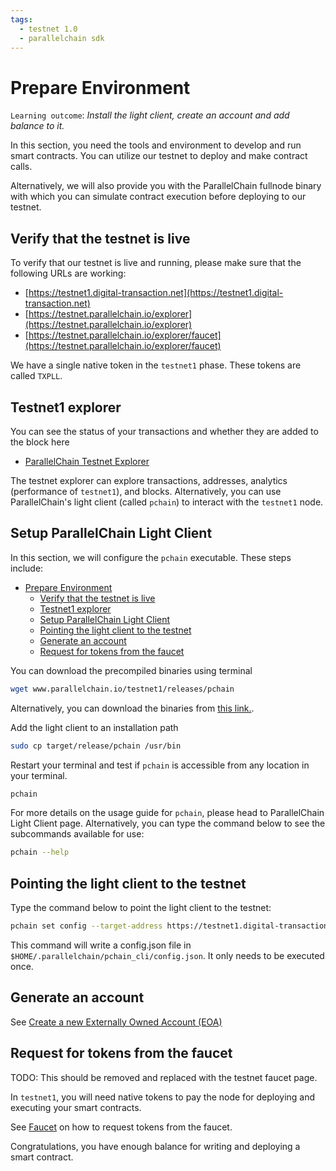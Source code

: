 ```yaml
---
tags:
  - testnet 1.0
  - parallelchain sdk
---
```


# Prepare Environment

`Learning outcome`: _Install the light client, create an account and add balance to it._

In this section, you need the tools and environment to develop and run smart contracts. You can utilize our testnet to deploy and make contract calls. 

Alternatively, we will also provide you with the ParallelChain fullnode binary with which you can simulate contract execution before deploying to our testnet. 

## Verify that the testnet is live

To verify that our testnet is live and running, please make sure that the following URLs are working:

* [https://testnet1.digital-transaction.net](https://testnet1.digital-transaction.net) 
* [https://testnet.parallelchain.io/explorer](https://testnet.parallelchain.io/explorer) 
* [https://testnet.parallelchain.io/explorer/faucet](https://testnet.parallelchain.io/explorer/faucet) 

We have a single native token in the `testnet1` phase. These tokens are called `TXPLL`.

## Testnet1 explorer

You can see the status of your transactions and whether they are added to the block here
- [ParallelChain Testnet Explorer](https://testnet.parallelchain.io/explorer) 

The testnet explorer can explore transactions, addresses, analytics (performance of `testnet1`), and blocks. Alternatively, you can use ParallelChain's light client (called `pchain`) to interact with the `testnet1` node.

## Setup ParallelChain Light Client 

In this section, we will configure the `pchain` executable. These steps include:

- [Prepare Environment](#prepare-environment)
  - [Verify that the testnet is live](#verify-that-the-testnet-is-live)
  - [Testnet1 explorer](#testnet1-explorer)
  - [Setup ParallelChain Light Client](#setup-parallelchain-light-client)
  - [Pointing the light client to the testnet](#pointing-the-light-client-to-the-testnet)
  - [Generate an account](#generate-an-account)
  - [Request for tokens from the faucet](#request-for-tokens-from-the-faucet)


You can download the precompiled binaries using terminal
```bash
wget www.parallelchain.io/testnet1/releases/pchain
```

Alternatively, you can download the binaries from [this link.](www.parallelchain.io/testnet1/releases/pchain).

Add the light client to an installation path
```bash
sudo cp target/release/pchain /usr/bin
```

Restart your terminal and test if `pchain` is accessible from any location in your terminal.
```bash
pchain
```

For more details on the usage guide for `pchain`, please head to ParallelChain Light Client page. Alternatively, you can type the command below to see the subcommands available for use:
```bash
pchain --help
```

## Pointing the light client to the testnet

Type the command below to point the light client to the testnet:
```bash
pchain set config --target-address https://testnet1.digital-transaction.net
``` 

This command will write a config.json file in `$HOME/.parallelchain/pchain_cli/config.json`. It only needs to be executed once.

## Generate an account

See [Create a new Externally Owned Account (EOA)](/cli/real_world_walkthrough/#create-a-new-externally-owned-account-eoa)

## Request for tokens from the faucet

TODO: This should be removed and replaced with the testnet faucet page.

In `testnet1`, you will need native tokens to pay the node for deploying and executing your smart contracts. 

See [Faucet](/faucet) on how to request tokens from the faucet.

Congratulations, you have enough balance for writing and deploying a smart contract.
